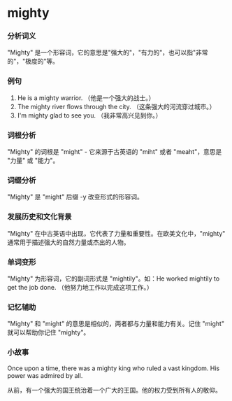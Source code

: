 # mighty

### 分析词义

  

"Mighty" 是一个形容词，它的意思是"强大的"，"有力的"，也可以指"非常的"，"极度的"等。

  

### 例句

  

1.  He is a mighty warrior. （他是一个强大的战士。）
2.  The mighty river flows through the city. （这条强大的河流穿过城市。）
3.  I'm mighty glad to see you. （我非常高兴见到你。）

  

### 词根分析

  

"Mighty" 的词根是 "might" - 它来源于古英语的 "miht" 或者 "meaht"，意思是 "力量" 或 "能力"。

  

### 词缀分析

  

"Mighty" 是 "might" 后缀 -y 改变形式的形容词。

  

### 发展历史和文化背景

  

"Mighty" 在中古英语中出现，它代表了力量和重要性。在欧美文化中，"mighty" 通常用于描述强大的自然力量或杰出的人物。

  

### 单词变形

  

"Mighty" 为形容词，它的副词形式是 "mightily"。如：He worked mightily to get the job done. （他努力地工作以完成这项工作。）

  

### 记忆辅助

  

"Mighty" 和 "might" 的意思是相似的，两者都与力量和能力有关。记住 "might" 就可以帮助你记住 "mighty"。

  

### 小故事

  

Once upon a time, there was a mighty king who ruled a vast kingdom. His power was admired by all.

  

从前，有一个强大的国王统治着一个广大的王国。他的权力受到所有人的敬仰。
